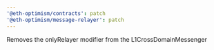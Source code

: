 ```yaml
---
'@eth-optimism/contracts': patch
'@eth-optimism/message-relayer': patch
---
```


Removes the onlyRelayer modifier from the L1CrossDomainMessenger
